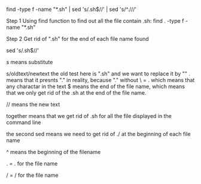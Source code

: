 find -type f -name "*.sh" | sed 's/\.sh$//' | sed 's/^\.\///'

Step 1 Using find function to find out all the file contain .sh:
find . -type f -name "*.sh"

Step 2 Get rid of ".sh" for the end of each file name found

sed 's/\.sh$//'

s means substitute

s/oldtext/newtext 
the old test here is ".sh" and we want to replace it by ""
\. means that it presnts "." in reality, because "." without \ = . which means that any charactar in the text 
$ means the end of the file name, which means that we only get rid of the .sh at the end of the file name.

// means the new text 

together means that we get rid of .sh for all the file displayed in the command line

the second sed means we need to get rid of ./ at the beginning of each file name

^ means the beginning of the filename

\. = . for the file name

\/ = / for the file name 
